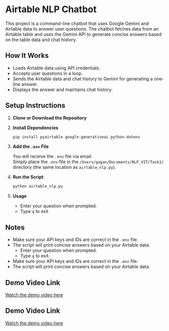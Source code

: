 # Airtable NLP Chatbot

This project is a command-line chatbot that uses Google Gemini and Airtable data to answer user questions. The chatbot fetches data from an Airtable table and uses the Gemini API to generate concise answers based on the table data and chat history.

## How It Works

- Loads Airtable data using API credentials.
- Accepts user questions in a loop.
- Sends the Airtable data and chat history to Gemini for generating a one-line answer.
- Displays the answer and maintains chat history.

## Setup Instructions

1. **Clone or Download the Repository**

2. **Install Dependencies**

   ```bash
   pip install pyairtable google-generativeai python-dotenv
   ```

3. **Add the `.env` File**

   You will receive the `.env` file via email.  
   Simply place the `.env` file in the `/Users/gagan/Documents/NLP_VIT/Task1/` directory (the same location as `airtable_nlp.py`).

4. **Run the Script**

   ```bash
   python airtable_nlp.py
   ```

5. **Usage**

   - Enter your question when prompted.
   - Type `q` to exit
## Notes

- Make sure your API keys and IDs are correct in the `.env` file.
- The script will print concise answers based on your Airtable data.
   - Enter your question when prompted.
   - Type `q` to exit.
- Make sure your API keys and IDs are correct in the `.env` file.
- The script will print concise answers based on your Airtable data.

## Demo Video Link

[Watch the demo video here](https://vimeo.com/1100875865?share=copy)


## Demo Video Link

[Watch the demo video here](https://vimeo.com/1100875865?share=copy)
